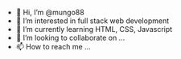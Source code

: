 - 👋 Hi, I’m @mungo88
- 👀 I’m interested in full stack web development
- 🌱 I’m currently learning HTML, CSS, Javascript
- 💞️ I’m looking to collaborate on ...
- 📫 How to reach me ...

<!---
mungo88/mungo88 is a ✨ special ✨ repository because its `README.md` (this file) appears on your GitHub profile.
You can click the Preview link to take a look at your changes.
--->
